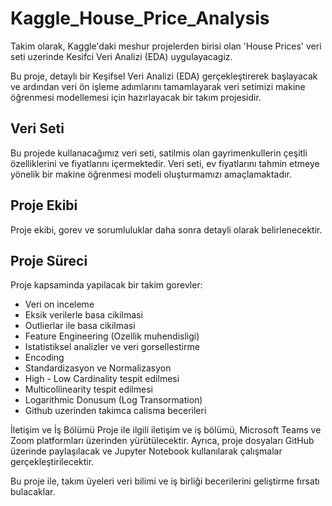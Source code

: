 # Kaggle_House_Price_Analysis
Takim olarak, Kaggle'daki meshur projelerden birisi olan 'House Prices' veri seti uzerinde Kesifci Veri Analizi (EDA) uygulayacagiz. 

Bu proje, detaylı bir Keşifsel Veri Analizi (EDA) gerçekleştirerek başlayacak ve ardından veri ön işleme adımlarını tamamlayarak veri setimizi makine öğrenmesi modellemesi için hazırlayacak bir takım projesidir.

## Veri Seti
Bu projede kullanacağımız veri seti, satilmis olan gayrimenkullerin çeşitli özelliklerini ve fiyatlarını içermektedir. Veri seti, ev fiyatlarını tahmin etmeye yönelik bir makine öğrenmesi modeli oluşturmamızı amaçlamaktadır.

## Proje Ekibi
Proje ekibi, gorev ve sorumluluklar daha sonra detayli olarak belirlenecektir.

## Proje Süreci

Proje kapsaminda yapilacak bir takim gorevler:
- Veri on inceleme
- Eksik verilerle basa cikilmasi
- Outlierlar ile basa cikilmasi
- Feature Engineering (Ozellik muhendisligi)
- Istatistiksel analizler ve veri gorsellestirme
- Encoding
- Standardizasyon ve Normalizasyon
- High - Low Cardinality tespit edilmesi
- Multicollinearity tespit edilmesi
- Logarithmic Donusum (Log Transormation)
- Github uzerinden takimca calisma becerileri


İletişim ve İş Bölümü
Proje ile ilgili iletişim ve iş bölümü, Microsoft Teams ve Zoom platformları üzerinden yürütülecektir. Ayrıca, proje dosyaları GitHub üzerinde paylaşılacak ve Jupyter Notebook kullanılarak çalışmalar gerçekleştirilecektir.

Bu proje ile, takım üyeleri veri bilimi ve iş birliği becerilerini geliştirme fırsatı bulacaklar.
